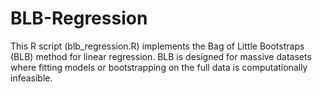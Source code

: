 # BLB-Regression
This R script (blb_regression.R) implements the Bag of Little Bootstraps (BLB) method for linear regression. BLB is designed for massive datasets where fitting models or bootstrapping on the full data is computationally infeasible.
